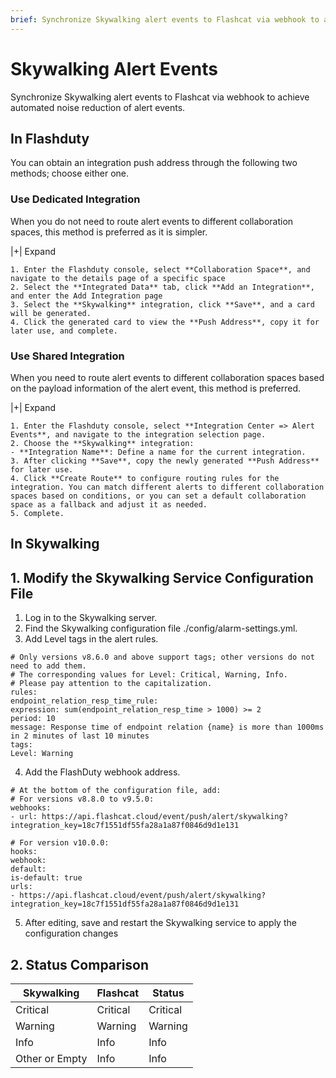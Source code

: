 ```yaml
---
brief: Synchronize Skywalking alert events to Flashcat via webhook to achieve automated noise reduction of alert events
---
```


# Skywalking Alert Events

Synchronize Skywalking alert events to Flashcat via webhook to achieve automated noise reduction of alert events.

## In Flashduty
You can obtain an integration push address through the following two methods; choose either one.

### Use Dedicated Integration

When you do not need to route alert events to different collaboration spaces, this method is preferred as it is simpler.

|+| Expand

    1. Enter the Flashduty console, select **Collaboration Space**, and navigate to the details page of a specific space
    2. Select the **Integrated Data** tab, click **Add an Integration**, and enter the Add Integration page
    3. Select the **Skywalking** integration, click **Save**, and a card will be generated.
    4. Click the generated card to view the **Push Address**, copy it for later use, and complete.

### Use Shared Integration

When you need to route alert events to different collaboration spaces based on the payload information of the alert event, this method is preferred.

|+| Expand

    1. Enter the Flashduty console, select **Integration Center => Alert Events**, and navigate to the integration selection page.
    2. Choose the **Skywalking** integration:
    - **Integration Name**: Define a name for the current integration.
    3. After clicking **Save**, copy the newly generated **Push Address** for later use.
    4. Click **Create Route** to configure routing rules for the integration. You can match different alerts to different collaboration spaces based on conditions, or you can set a default collaboration space as a fallback and adjust it as needed.
    5. Complete.

## In Skywalking

## 1. Modify the Skywalking Service Configuration File

1. Log in to the Skywalking server.
2. Find the Skywalking configuration file ./config/alarm-settings.yml.
3. Add Level tags in the alert rules.

```i18n
# Only versions v8.6.0 and above support tags; other versions do not need to add them.
# The corresponding values for Level: Critical, Warning, Info.
# Please pay attention to the capitalization.
rules:
endpoint_relation_resp_time_rule:
expression: sum(endpoint_relation_resp_time > 1000) >= 2
period: 10
message: Response time of endpoint relation {name} is more than 1000ms in 2 minutes of last 10 minutes
tags:
Level: Warning
```
4. Add the FlashDuty webhook address.

```i18n
# At the bottom of the configuration file, add:
# For versions v8.8.0 to v9.5.0:
webhooks:
- url: https://api.flashcat.cloud/event/push/alert/skywalking?integration_key=18c7f1551df55fa28a1a87f0846d9d1e131

# For version v10.0.0:
hooks:
webhook:
default:
is-default: true
urls:
- https://api.flashcat.cloud/event/push/alert/skywalking?integration_key=18c7f1551df55fa28a1a87f0846d9d1e131
```

5. After editing, save and restart the Skywalking service to apply the configuration changes

## 2. Status Comparison

|Skywalking|Flashcat|Status|
|---|---|---|
|Critical|Critical|Critical|
|Warning|Warning|Warning|
|Info|Info|Info|
|Other or Empty|Info|Info|